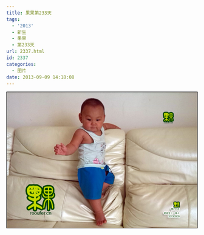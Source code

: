 ```yaml
---
title: 果果第233天
tags:
  - '2013'
  - 新生
  - 果果
  - 第233天
url: 2337.html
id: 2337
categories:
  - 图片
date: 2013-09-09 14:18:08
---
```


[![](/images/uploads/2013/11/果果第233天.jpg "果果第233天")](/images/uploads/2013/11/果果第233天.jpg)